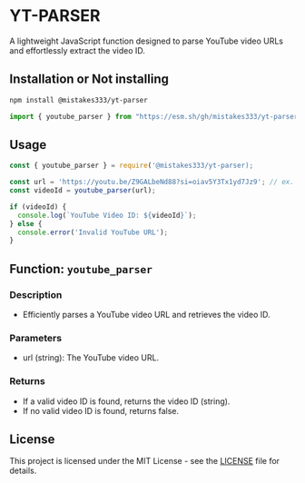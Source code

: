 # YT-PARSER
A lightweight JavaScript function designed to parse YouTube video URLs and effortlessly extract the video ID.

## Installation or Not installing 

```bash
npm install @mistakes333/yt-parser
```
```js
import { youtube_parser } from "https://esm.sh/gh/mistakes333/yt-parser@c1ce76d465";
```
## Usage

```js
const { youtube_parser } = require('@mistakes333/yt-parser);

const url = 'https://youtu.be/Z9GALbeNd88?si=oiav5Y3Tx1yd7Jz9'; // ex. https://music.youtube.com/watcv=Z9GALbeNd88&si=VqD4hbprat0AgsdO
const videoId = youtube_parser(url);

if (videoId) {
  console.log(`YouTube Video ID: ${videoId}`);
} else {
  console.error('Invalid YouTube URL');
}
```

## Function: `youtube_parser`

### Description
* Efficiently parses a YouTube video URL and retrieves the video ID.
### Parameters
* url (string): The YouTube video URL.
### Returns
* If a valid video ID is found, returns the video ID (string).
* If no valid video ID is found, returns false.

## License

This project is licensed under the MIT License - see the [LICENSE](LICENSE) file for details.
